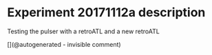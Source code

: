 # Experiment 20171112a description

Testing the pulser with a retroATL and a new retroATL

[](@autogenerated - invisible comment)
